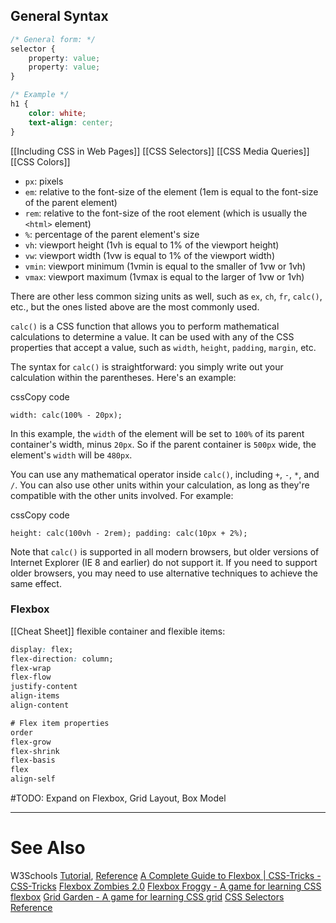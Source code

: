 

## General Syntax
```css
/* General form: */
selector {
	property: value;
	property: value;
}

/* Example */
h1 {
	color: white;
	text-align: center;
}
```

[[Including CSS in Web Pages]]
[[CSS Selectors]]
[[CSS Media Queries]]
[[CSS Colors]]

-   `px`: pixels
-   `em`: relative to the font-size of the element (1em is equal to the font-size of the parent element)
-   `rem`: relative to the font-size of the root element (which is usually the `<html>` element)
-   `%`: percentage of the parent element's size
-   `vh`: viewport height (1vh is equal to 1% of the viewport height)
-   `vw`: viewport width (1vw is equal to 1% of the viewport width)
-   `vmin`: viewport minimum (1vmin is equal to the smaller of 1vw or 1vh)
-   `vmax`: viewport maximum (1vmax is equal to the larger of 1vw or 1vh)

There are other less common sizing units as well, such as `ex`, `ch`, `fr`, `calc()`, etc., but the ones listed above are the most commonly used.



`calc()` is a CSS function that allows you to perform mathematical calculations to determine a value. It can be used with any of the CSS properties that accept a value, such as `width`, `height`, `padding`, `margin`, etc.

The syntax for `calc()` is straightforward: you simply write out your calculation within the parentheses. Here's an example:

cssCopy code

`width: calc(100% - 20px);`

In this example, the `width` of the element will be set to `100%` of its parent container's width, minus `20px`. So if the parent container is `500px` wide, the element's `width` will be `480px`.

You can use any mathematical operator inside `calc()`, including `+`, `-`, `*`, and `/`. You can also use other units within your calculation, as long as they're compatible with the other units involved. For example:

cssCopy code

`height: calc(100vh - 2rem); padding: calc(10px + 2%);`

Note that `calc()` is supported in all modern browsers, but older versions of Internet Explorer (IE 8 and earlier) do not support it. If you need to support older browsers, you may need to use alternative techniques to achieve the same effect.




### Flexbox
[[Cheat Sheet]]
flexible container and flexible items:
```css
display: flex;
flex-direction: column;
flex-wrap
flex-flow
justify-content
align-items
align-content

# Flex item properties
order
flex-grow
flex-shrink
flex-basis
flex
align-self
```




#TODO: Expand on Flexbox, Grid Layout, Box Model

---
# See Also
W3Schools [Tutorial](https://www.w3schools.com/css/), [Reference](https://www.w3schools.com/cssref/)
[A Complete Guide to Flexbox | CSS-Tricks - CSS-Tricks](https://css-tricks.com/snippets/css/a-guide-to-flexbox/)
[Flexbox Zombies 2.0](https://mastery.games/post/flexboxzombies2/)
[Flexbox Froggy - A game for learning CSS flexbox](https://flexboxfroggy.com/)
[Grid Garden - A game for learning CSS grid](https://codepip.com/games/grid-garden/)
[CSS Selectors Reference](https://www.w3schools.com/cssref/css_selectors.php)





